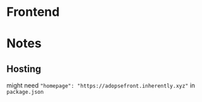# Frontend

# Notes

## Hosting

might need `"homepage": "https://adopsefront.inherently.xyz"` in `package.json`
